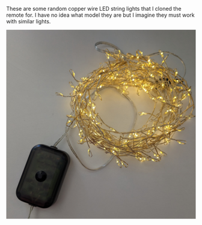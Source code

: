 These are some random copper wire LED string lights that I cloned the remote for. I have no idea what model they are but I imagine they must work with similar lights.

<img width=600 src="https://raw.githubusercontent.com/PolyCatDev/flipper-cafe/main/.github/copper-wire-leds.jpg" alt="Photo of copper wire leds">

